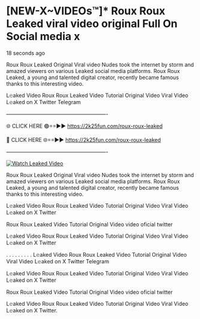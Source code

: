 # [NEW-X~VIDEOs™]* Roux Roux Leaked viral video original Full On Social media x

18 seconds ago

Roux Roux Leaked Original Viral video Nudes took the internet by storm and amazed viewers on various Leaked social media platforms. Roux Roux Leaked, a young and talented digital creator, recently became famous thanks to this interesting video.

L𝚎aked Video Roux Roux Leaked Video Tutorial Original Video Viral Video L𝚎aked on X Twitter Telegram

———————————————————-

🌐 CLICK HERE 🟢==►► https://2k25fun.com/roux-roux-leaked

🔴 CLICK HERE 🌐==►► https://2k25fun.com/roux-roux-leaked

———————————————————-

[![Watch Leaked Video](https://miro.medium.com/v2/resize:fit:828/format:webp/1*cilzJN44JGOrTw9NJCrNHA.gif "Watch Leaked Video")](https://2k25fun.com/roux-roux-leaked)

Roux Roux Leaked Original Viral video Nudes took the internet by storm and amazed viewers on various Leaked social media platforms. Roux Roux Leaked, a young and talented digital creator, recently became famous thanks to this interesting video.

L𝚎aked Video Roux Roux Leaked Video Tutorial Original Video Viral Video L𝚎aked on X Twitter

Roux Roux Leaked Video Tutorial Original Video video oficial twitter

L𝚎aked Video Roux Roux Leaked Video Tutorial Original Video Viral Video L𝚎aked on X Twitter

. . . . . . . . . L𝚎aked Video Roux Roux Leaked Video Tutorial Original Video Viral Video L𝚎aked on X Twitter Telegram

L𝚎aked Video Roux Roux Leaked Video Tutorial Original Video Viral Video L𝚎aked on X Twitter

Roux Roux Leaked Video Tutorial Original Video video oficial twitter

L𝚎aked Video Roux Roux Leaked Video Tutorial Original Video Viral Video L𝚎aked on X Twitter.